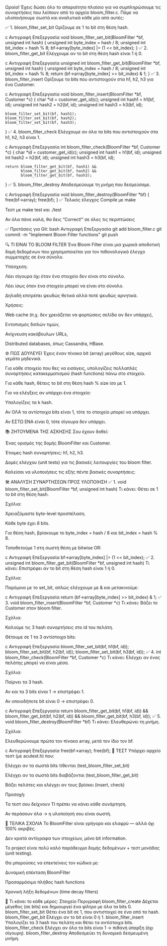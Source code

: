 Ωραία! Έχεις δώσει όλο το απαραίτητο πλαίσιο για να συμπληρώσουμε τις συναρτήσεις που λείπουν από το αρχείο bloom_filter.c. Πάμε να υλοποιήσουμε σωστά και αναλυτικά κάθε μία από αυτές:

✅ 1. bloom_filter_set_bit
Ορίζουμε σε 1 το bit στη θέση hash.

c
Αντιγραφή
Επεξεργασία
void bloom_filter_set_bit(BloomFilter *bf, unsigned int hash) {
    unsigned int byte_index = hash / 8;
    unsigned int bit_index = hash % 8;
    bf->array[byte_index] |= (1 << bit_index);
}
✅ 2. bloom_filter_get_bit
Ελέγχουμε αν το bit στη θέση hash είναι 1 ή 0.

c
Αντιγραφή
Επεξεργασία
unsigned int bloom_filter_get_bit(BloomFilter *bf, unsigned int hash) {
    unsigned int byte_index = hash / 8;
    unsigned int bit_index = hash % 8;
    return (bf->array[byte_index] >> bit_index) & 1;
}
✅ 3. bloom_filter_insert
Ορίζουμε τα bits που αντιστοιχούν στα h1, h2, h3 για ένα Customer.

c
Αντιγραφή
Επεξεργασία
void bloom_filter_insert(BloomFilter *bf, Customer *c) {
    char *id = customer_get_id(c);
    unsigned int hash1 = h1(bf, id);
    unsigned int hash2 = h2(bf, id);
    unsigned int hash3 = h3(bf, id);

    bloom_filter_set_bit(bf, hash1);
    bloom_filter_set_bit(bf, hash2);
    bloom_filter_set_bit(bf, hash3);
}
✅ 4. bloom_filter_check
Ελέγχουμε αν όλα τα bits που αντιστοιχούν στα h1, h2, h3 είναι 1.

c
Αντιγραφή
Επεξεργασία
int bloom_filter_check(BloomFilter *bf, Customer *c) {
    char *id = customer_get_id(c);
    unsigned int hash1 = h1(bf, id);
    unsigned int hash2 = h2(bf, id);
    unsigned int hash3 = h3(bf, id);

    return bloom_filter_get_bit(bf, hash1) &&
           bloom_filter_get_bit(bf, hash2) &&
           bloom_filter_get_bit(bf, hash3);
}
✅ 5. bloom_filter_destroy
Αποδεσμεύουμε τη μνήμη που δεσμεύσαμε.

c
Αντιγραφή
Επεξεργασία
void bloom_filter_destroy(BloomFilter *bf) {
    free(bf->array);
    free(bf);
}
✅ Τελικός έλεγχος
Compile με make

Τεστ με make test και ./test

Αν όλα πάνε καλά, θα δεις “Correct!” σε όλες τις περιπτώσεις

✅ Προτάσεις για Git:
bash
Αντιγραφή
Επεξεργασία
git add bloom_filter.c
git commit -m "Implement Bloom Filter functions"
git push


🔍 ΤΙ ΕΙΝΑΙ ΤΟ BLOOM FILTER
Ένα Bloom Filter είναι μια χωρικά αποδοτική δομή δεδομένων που χρησιμοποιείται για τον πιθανολογικό έλεγχο συμμετοχής σε ένα σύνολο.

Υπόσχεση:

Λέει σίγουρα όχι όταν ένα στοιχείο δεν είναι στο σύνολο.

Λέει ίσως όταν ένα στοιχείο μπορεί να είναι στο σύνολο.

Δηλαδή επιτρέπει ψευδώς θετικά αλλά ποτέ ψευδώς αρνητικά.

Χρήσεις:

Web cache (π.χ. δεν χρειάζεται να φορτώσεις σελίδα αν δεν υπάρχει),

Εντοπισμός διπλών τιμών,

Ανίχνευση κακόβουλων URLs,

Distributed databases, όπως Cassandra, HBase.

⚙️ ΠΩΣ ΔΟΥΛΕΥΕΙ
Έχεις έναν πίνακα bit (array) μεγέθους size, αρχικά γεμάτο μηδενικά.

Για κάθε στοιχείο που θες να εισάγεις, υπολογίζεις πολλαπλές συναρτήσεις κατακερματισμού (hash functions) πάνω στο στοιχείο.

Για κάθε hash, θέτεις το bit στη θέση hash % size ίσο με 1.

Για να ελέγξεις αν υπάρχει ένα στοιχείο:

Υπολογίζεις τα k hash.

Αν ΟΛΑ τα αντίστοιχα bits είναι 1, τότε το στοιχείο μπορεί να υπάρχει.

Αν ΕΣΤΩ ΕΝΑ είναι 0, τότε σίγουρα δεν υπάρχει.

📚 ΖΗΤΟΥΜΕΝΑ ΤΗΣ ΑΣΚΗΣΗΣ
Σου έχουν δοθεί:

Ένας ορισμός της δομής BloomFilter και Customer.

Έτοιμες hash συναρτήσεις: h1, h2, h3.

Δομές ελέγχου (unit tests) για τις βασικές λειτουργίες του bloom filter.

Καλείσαι να υλοποιήσεις τις εξής πέντε βασικές συναρτήσεις:

🛠️ ΑΝΑΛΥΣΗ ΣΥΝΑΡΤΗΣΕΩΝ ΠΡΟΣ ΥΛΟΠΟΙΗΣΗ
✅ 1. void bloom_filter_set_bit(BloomFilter *bf, unsigned int hash)
Τι κάνει: Θέτει σε 1 το bit στη θέση hash.

Σχόλια:

Χρειαζόμαστε byte-level προσπέλαση.

Κάθε byte έχει 8 bits.

Για θέση hash, βρίσκουμε το byte_index = hash / 8 και bit_index = hash % 8.

Τοποθετούμε 1 στη σωστή θέση με bitwise OR:

c
Αντιγραφή
Επεξεργασία
bf->array[byte_index] |= (1 << bit_index);
✅ 2. unsigned int bloom_filter_get_bit(BloomFilter *bf, unsigned int hash)
Τι κάνει: Επιστρέφει αν το bit στη θέση hash είναι 1 ή 0.

Σχόλια:

Παρόμοια με το set_bit, απλώς ελέγχουμε με & και μετακινούμε:

c
Αντιγραφή
Επεξεργασία
return (bf->array[byte_index] >> bit_index) & 1;
✅ 3. void bloom_filter_insert(BloomFilter *bf, Customer *c)
Τι κάνει: Βάζει το Customer στον bloom filter.

Σχόλια:

Καλούμε τις 3 hash συναρτήσεις στο id του πελάτη.

Θέτουμε σε 1 τα 3 αντίστοιχα bits:

c
Αντιγραφή
Επεξεργασία
bloom_filter_set_bit(bf, h1(bf, id));
bloom_filter_set_bit(bf, h2(bf, id));
bloom_filter_set_bit(bf, h3(bf, id));
✅ 4. int bloom_filter_check(BloomFilter *bf, Customer *c)
Τι κάνει: Ελέγχει αν ένας πελάτης μπορεί να είναι μέσα.

Σχόλια:

Παίρνει τα 3 hash.

Αν και τα 3 bits είναι 1 -> επιστρέφει 1.

Αν οποιοδήποτε bit είναι 0 -> επιστρέφει 0.

c
Αντιγραφή
Επεξεργασία
return bloom_filter_get_bit(bf, h1(bf, id)) &&
       bloom_filter_get_bit(bf, h2(bf, id)) &&
       bloom_filter_get_bit(bf, h3(bf, id));
✅ 5. void bloom_filter_destroy(BloomFilter *bf)
Τι κάνει: Ελευθερώνει τη μνήμη.

Σχόλια:

Ελευθερώνουμε πρώτα τον πίνακα array, μετά τον ίδιο τον bf.

c
Αντιγραφή
Επεξεργασία
free(bf->array);
free(bf);
🧪 ΤΕΣΤ
Υπάρχει αρχείο τεστ (με acutest.h) που:

Ελέγχει αν τα σωστά bits τίθενται (test_bloom_filter_set_bit)

Ελέγχει αν τα σωστά bits διαβάζονται (test_bloom_filter_get_bit)

Βάζει πελάτες και ελέγχει αν τους βρίσκει (insert, check)

Προσοχή:

Τα τεστ σου δείχνουν ΤΙ πρέπει να κάνει κάθε συνάρτηση.

Αν περάσουν όλα -> η υλοποίησή σου είναι σωστή.

🏁 ΤΕΛΙΚΑ ΣΧΟΛΙΑ
Το BloomFilter είναι γρήγορο και ελαφρύ — αλλά όχι 100% ακριβές.

Δεν κρατά αντίγραφα των στοιχείων, μόνο bit information.

Το project είναι πολύ καλό παράδειγμα δομής δεδομένων + τεστ μονάδας (unit testing).

Θα μπορούσες να επεκτείνεις τον κώδικα με:

Δυναμική επέκταση BloomFilter

Προσαρμόσιμο πλήθος hash functions

Χρονική λήξη δεδομένων (time decay filters)

🧠 Τι κάνει το κάθε μέρος:
Στοιχείο	Περιγραφή
bloom_filter_create	Δέχεται μέγεθος (σε bits) και δημιουργεί ένα φίλτρο με όλα τα bits 0.
bloom_filter_set_bit	Θέτει ένα bit σε 1, που αντιστοιχεί σε ένα από τα hash.
bloom_filter_get_bit	Ελέγχει αν το bit είναι 0 ή 1.
bloom_filter_insert	Υπολογίζει τα 3 hash του πελάτη και θέτει τα αντίστοιχα bits.
bloom_filter_check	Ελέγχει αν όλα τα bits είναι 1 → πιθανή ύπαρξη (όχι σίγουρη).
bloom_filter_destroy	Αποδεσμεύει τη δυναμικά δεσμευμένη μνήμη.

